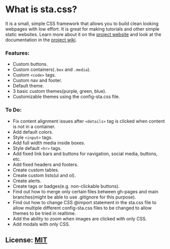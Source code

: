 # What is sta.css?
It is a small, simple CSS framework that allows you to build clean looking webpages with low effort. It is great for making tutorials and other simple static websites. Learn more about it on the [project website](https://apainintheneck.github.io/sta.css/) and look at the documentation in the [project wiki](https://github.com/apainintheneck/sta.css/wiki).  

### Features:  
- Custom buttons.
- Custom containers(`.box` and `.media`).  
- Custom `<code>` tags.
- Custom nav and footer.
- Default theme.  
- 3 basic custom themes(purple, green, blue).  
- Customizable themes using the config-sta.css file.  

### To Do:  
- Fix content alignment issues after `<details>` tag is clicked when content is not in a container.
- Add default colors.
- Style `<input>` tags. 
- Add full width media inside boxes.
- Style default `<hr>` tags.
- Add fixed link bars and buttons for navigation, social media, buttons, etc.  
- Add fixed headers and footers.
- Create custom tables.
- Create custom lists(ul and ol).
- Create alerts.
- Create tags or badges(e.g. non-clickable buttons).
- Find out how to merge only certain files between gh-pages and main branches(might be able to use .gitignore for this purpose).  
- Find out how to change CSS @import statement in the sta.css file to allow multiple different config-sta.css files to be changed to allow themes to be tried in realtime.  
- Add the ability to zoom when images are clicked with only CSS.
- Add modals with only CSS.  

## License: [MIT](LICENSE)
